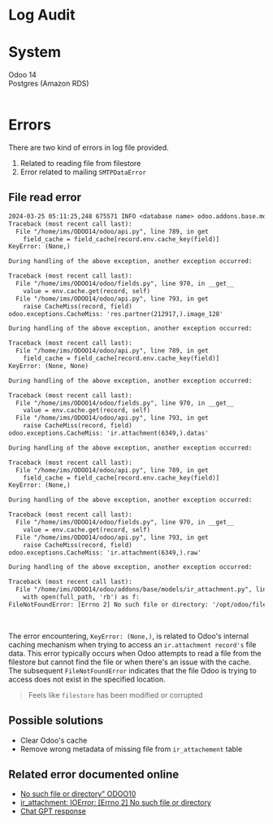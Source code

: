 # Log Audit

# System

Odoo 14 \
Postgres (Amazon RDS)
<br><br>

# Errors

There are two kind of errors in log file provided.

1. Related to reading file from filestore
2. Error related to mailing `SMTPDataError`

## File read error

```txt
2024-03-25 05:11:25,248 675571 INFO <database name> odoo.addons.base.models.ir_attachment: _read_file reading /opt/odoo/filestore/<database name>/2a/2a21947cd8e8260d10d6d6ca184b8d6923dfe42e 
Traceback (most recent call last):
  File "/home/ims/ODOO14/odoo/api.py", line 789, in get
    field_cache = field_cache[record.env.cache_key(field)]
KeyError: (None,)

During handling of the above exception, another exception occurred:

Traceback (most recent call last):
  File "/home/ims/ODOO14/odoo/fields.py", line 970, in __get__
    value = env.cache.get(record, self)
  File "/home/ims/ODOO14/odoo/api.py", line 793, in get
    raise CacheMiss(record, field)
odoo.exceptions.CacheMiss: 'res.partner(212917,).image_128'

During handling of the above exception, another exception occurred:

Traceback (most recent call last):
  File "/home/ims/ODOO14/odoo/api.py", line 789, in get
    field_cache = field_cache[record.env.cache_key(field)]
KeyError: (None, None)

During handling of the above exception, another exception occurred:

Traceback (most recent call last):
  File "/home/ims/ODOO14/odoo/fields.py", line 970, in __get__
    value = env.cache.get(record, self)
  File "/home/ims/ODOO14/odoo/api.py", line 793, in get
    raise CacheMiss(record, field)
odoo.exceptions.CacheMiss: 'ir.attachment(6349,).datas'

During handling of the above exception, another exception occurred:

Traceback (most recent call last):
  File "/home/ims/ODOO14/odoo/api.py", line 789, in get
    field_cache = field_cache[record.env.cache_key(field)]
KeyError: (None,)

During handling of the above exception, another exception occurred:

Traceback (most recent call last):
  File "/home/ims/ODOO14/odoo/fields.py", line 970, in __get__
    value = env.cache.get(record, self)
  File "/home/ims/ODOO14/odoo/api.py", line 793, in get
    raise CacheMiss(record, field)
odoo.exceptions.CacheMiss: 'ir.attachment(6349,).raw'

During handling of the above exception, another exception occurred:

Traceback (most recent call last):
  File "/home/ims/ODOO14/odoo/addons/base/models/ir_attachment.py", line 102, in _file_read
    with open(full_path, 'rb') as f:
FileNotFoundError: [Errno 2] No such file or directory: '/opt/odoo/filestore/<database name>/2a/2a21947cd8e8260d10d6d6ca184b8d6923dfe42e'

```

<br>

The error encountering, `KeyError: (None,)`, is related to Odoo's internal caching mechanism when trying to access an ```ir.attachment record's``` file data. This error typically occurs when Odoo attempts to read a file from the filestore but cannot find the file or when there's an issue with the cache. The subsequent `FileNotFoundError` indicates that the file Odoo is trying to access does not exist in the specified location.

> Feels like `filestore` has been modified or corrupted

## Possible solutions

* Clear Odoo's cache 
* Remove wrong metadata of missing file from `ir_attachement` table

## Related error documented online

* [No such file or directory" ODOO10](https://stackoverflow.com/questions/45794753/no-such-file-or-directory-odoo10)
* [ir_attachment: IOError: [Errno 2] No such file or directory](https://www.odoo.com/forum/help-1/ir-attachment-ioerror-errno-2-no-such-file-or-directory-94675)
* [Chat GPT response](https://chat.openai.com/share/9ee143c3-ae6f-4c52-bc8e-e109f499df09)



